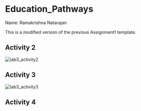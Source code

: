 # Education_Pathways

Name: Ramakrishna Natarajan

This is a modified version of the previous Assignment1 template.


## Activity 2

![lab3_activity2](https://user-images.githubusercontent.com/55057578/193422594-d455af7c-3ca7-4b5a-ac78-0b3b362665b4.png)


## Activity 3

![lab3_activity3](https://user-images.githubusercontent.com/55057578/193422597-fc56cc8a-232d-480d-8315-2cd15218db01.png)


## Activity 4


